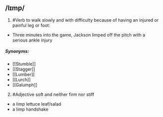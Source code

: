 ## /lɪmp/ 
1. #Verb
to walk slowly and with difficulty because of having an injured or painful leg or foot:

- Three minutes into the game, Jackson limped off the pitch with a serious ankle injury

##### Synonyms:
- [[Stumble]]
- [[Stagger]]
- [[Lumber]]
- [[Lurch]]
- [[Galumph]]

2. #Adjective
soft and neither firm nor stiff

- a limp lettuce leaf/salad
- a limp handshake
